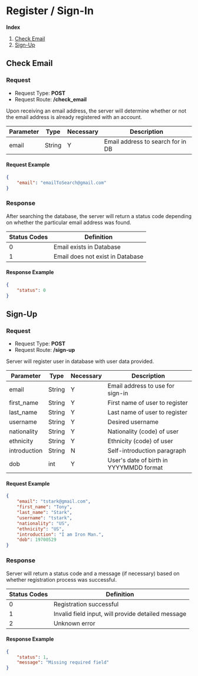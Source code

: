 # Register / Sign-In
**Index**
1. [Check Email](#check-email)
2. [Sign-Up](#sign-up)

## Check Email
### Request
* Request Type: **POST**
* Request Route: **/check_email**

Upon receiving an email address, the server will determine whether or not the email address is already registered with an account.

| Parameter | Type | Necessary | Description |
| --- | --- | --- | --- |
| email | String | Y | Email address to search for in DB |

#### Request Example
```JSON
{
	"email": "emailToSearch@gmail.com"
}
```

### Response

After searching the database, the server will return a status code depending on whether the particular email address was found.

| Status Codes | Definition |
| --- | --- |
| 0 | Email exists in Database |
| 1 | Email does not exist in Database |

#### Response Example
```JSON
{
	"status": 0
}
```

## Sign-Up
### Request
* Request Type: **POST**
* Request Route: **/sign-up**

Server will register user in database with user data provided.

| Parameter | Type | Necessary | Description |
| --- | --- | --- | --- |
| email | String | Y | Email address to use for sign-in |
| first_name | String | Y | First name of user to register |
| last_name | String | Y | Last name of user to register |
| username | String | Y | Desired username |
| nationality | String | Y | Nationality (code) of user |
| ethnicity | String | Y | Ethnicity (code) of user |
| introduction | String | N | Self-introduction paragraph |
| dob | int | Y | User's date of birth in YYYYMMDD format |

#### Request Example
```JSON
{
	"email": "tstark@gmail.com",
	"first_name": "Tony",
	"last_name": "Stark",
	"username": "tstark",
	"nationality": "US",
	"ethnicity": "US",
	"introduction": "I am Iron Man.",
	"dob": 19700529
}
```

### Response

Server will return a status code and a message (if necessary) based on whether registration process was successful.

| Status Codes | Definition |
| --- | --- |
| 0 | Registration successful |
| 1 | Invalid field input, will provide detailed message |
| 2 | Unknown error |

#### Response Example
```JSON
{
	"status": 1,
	"message": "Missing required field"
}
